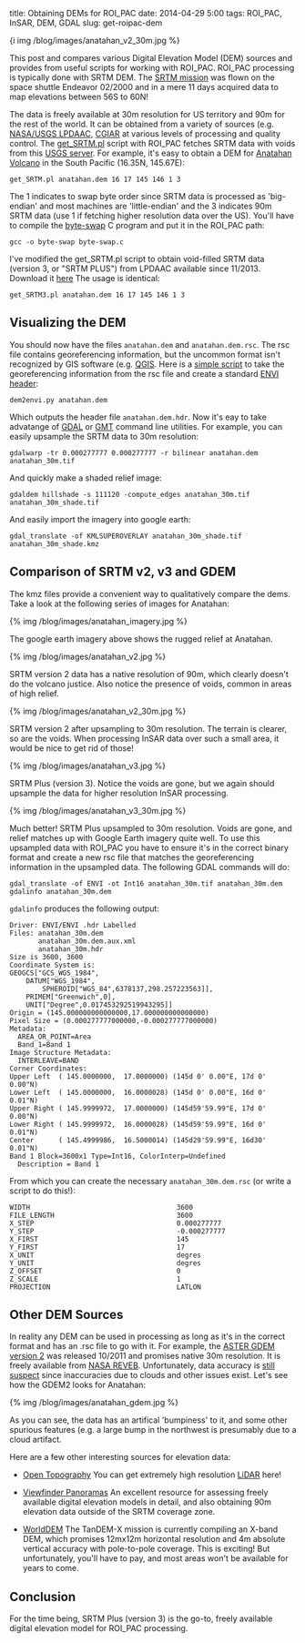 title: Obtaining DEMs for ROI_PAC
date: 2014-04-29 5:00
tags: ROI_PAC, InSAR, DEM, GDAL
slug: get-roipac-dem

{i img /blog/images/anatahan_v2_30m.jpg %}

<!-- # Obtaining Digital Elevation Data for ROI_PAC -->

This post and compares various Digital Elevation Model (DEM) sources and provides from useful scripts for working with ROI_PAC. ROI_PAC processing is typically done with SRTM DEM. The [SRTM mission](http://en.wikipedia.org/wiki/Shuttle_Radar_Topography_Mission) was flown on the space shuttle Endeavor 02/2000 and in a mere 11 days acquired data to map elevations between 56S to 60N! 

The data is freely available at 30m resolution for US territory and 90m for the rest of the world. It can be obtained from a variety of sources (e.g. [NASA/USGS LPDAAC](https://lpdaac.usgs.gov), [CGIAR](http://www.cgiar-csi.org/data/srtm-90m-digital-elevation-database-v4-1) at various levels of processing and quality control. The [get_SRTM.pl](http://roipac.org/cgi-bin/moin.cgi/ContribSoftware) script with ROI_PAC fetches SRTM data with voids from this [USGS server](http://dds.cr.usgs.gov/). For example, it's easy to obtain a DEM for [Anatahan Volcano](http://www.volcano.si.edu/volcano.cfm?vn=284200) in the South Pacific (16.35N, 145.67E):
```
get_SRTM.pl anatahan.dem 16 17 145 146 1 3
```

The 1 indicates to swap byte order since SRTM data is processed as 'big-endian' and most machines are 'little-endian' and the 3 indicates 90m SRTM data (use 1 if fetching higher resolution data over the US). You'll have to compile the [byte-swap](https://github.com/scottyhq/insar_scripts/DEM/byte-swap.c) C program and put it in the ROI_PAC path:

```
gcc -o byte-swap byte-swap.c
```

I've modified the get_SRTM.pl script to obtain void-filled SRTM data (version 3, or "SRTM PLUS") from LPDAAC available since 11/2013. Download it [here](https://github.com/scottyhq/insar_scripts/DEM/get_SRTM3.pl) The usage is identical:

```
get_SRTM3.pl anatahan.dem 16 17 145 146 1 3
```

## Visualizing the DEM

You should now have the files  `anatahan.dem` and `anatahan.dem.rsc`. The rsc file contains georeferencing information, but the uncommon format isn't recognized by GIS software (e.g. [QGIS](http://www.qgis.org/en/site/). Here is a [simple script](github/dem2envi.py) to take the georeferencing information from the rsc file and create a standard [ENVI header](http://www.exelisvis.com/docs/ENVIHeaderFiles.html):

```
dem2envi.py anatahan.dem
```

Which outputs the header file `anatahan.dem.hdr`. Now it's eay to take advatange of [GDAL](http://www.gdal.org) or [GMT](http://gmt.soest.hawaii.edu) command line utilities. For example, you can easily upsample the SRTM data to 30m resolution:

```
gdalwarp -tr 0.000277777 0.000277777 -r bilinear anatahan.dem anatahan_30m.tif
```

And quickly make a shaded relief image:

``` 
gdaldem hillshade -s 111120 -compute_edges anatahan_30m.tif anatahan_30m_shade.tif
```

And easily import the imagery into google earth:

```
gdal_translate -of KMLSUPEROVERLAY anatahan_30m_shade.tif anatahan_30m_shade.kmz
```

## Comparison of SRTM v2, v3 and GDEM

The kmz files provide a convenient way to qualitatively compare the dems. Take a look at the following series of images for Anatahan:


{% img /blog/images/anatahan_imagery.jpg %}

The google earth imagery above shows the rugged relief at Anatahan.


{% img /blog/images/anatahan_v2.jpg %}

SRTM version 2 data has a native resolution of 90m, which clearly doesn't do the volcano justice. Also notice the presence of voids, common in areas of high relief. 

{% img /blog/images/anatahan_v2_30m.jpg %}

SRTM version 2 after upsampling to 30m resolution. The terrain is clearer, so are the voids. When processing InSAR data over such a small area, it would be nice to get rid of those! 

{% img /blog/images/anatahan_v3.jpg %}

SRTM Plus (version 3). Notice the voids are gone, but we again should upsample the data for higher resolution InSAR processing.


{% img /blog/images/anatahan_v3_30m.jpg %}

Much better! SRTM Plus upsampled to 30m resolution.  Voids are gone, and relief matches up with Google Earth imagery quite well. To use this upsampled data with ROI_PAC you have to ensure it's in the correct binary format and create a new rsc file that matches the georeferencing information in the upsampled data. The following GDAL commands will do:

```
gdal_translate -of ENVI -ot Int16 anatahan_30m.tif anatahan_30m.dem
gdalinfo anatahan_30m.dem
```

`gdalinfo` produces the following output:

```
Driver: ENVI/ENVI .hdr Labelled
Files: anatahan_30m.dem
       anatahan_30m.dem.aux.xml
       anatahan_30m.hdr
Size is 3600, 3600
Coordinate System is:
GEOGCS["GCS_WGS_1984",
    DATUM["WGS_1984",
        SPHEROID["WGS_84",6378137,298.257223563]],
    PRIMEM["Greenwich",0],
    UNIT["Degree",0.017453292519943295]]
Origin = (145.000000000000000,17.000000000000000)
Pixel Size = (0.000277777000000,-0.000277777000000)
Metadata:
  AREA_OR_POINT=Area
  Band_1=Band 1
Image Structure Metadata:
  INTERLEAVE=BAND
Corner Coordinates:
Upper Left  ( 145.0000000,  17.0000000) (145d 0' 0.00"E, 17d 0' 0.00"N)
Lower Left  ( 145.0000000,  16.0000028) (145d 0' 0.00"E, 16d 0' 0.01"N)
Upper Right ( 145.9999972,  17.0000000) (145d59'59.99"E, 17d 0' 0.00"N)
Lower Right ( 145.9999972,  16.0000028) (145d59'59.99"E, 16d 0' 0.01"N)
Center      ( 145.4999986,  16.5000014) (145d29'59.99"E, 16d30' 0.01"N)
Band 1 Block=3600x1 Type=Int16, ColorInterp=Undefined
  Description = Band 1
```

From which you can create the necessary `anatahan_30m.dem.rsc` (or write a script to do this!):

```
WIDTH                                    3600                          
FILE_LENGTH                              3600                          
X_STEP                                   0.000277777              
Y_STEP                                   -0.000277777             
X_FIRST                                  145                           
Y_FIRST                                  17                            
X_UNIT                                   degres                        
Y_UNIT                                   degres                        
Z_OFFSET                                 0                             
Z_SCALE                                  1                             
PROJECTION                               LATLON 
```

## Other DEM Sources

In reality any DEM can be used in processing as long as it's in the correct format and has an .rsc file to go with it. For example, the [ASTER GDEM version 2](https://lpdaac.usgs.gov/products/aster_products_table/astgtm) was released 10/2011 and promises native 30m resolution. It is freely available from [NASA REVEB](http://reverb.echo.nasa.gov/reverb/). Unfortunately, data accuracy is [still suspect](http://www.viewfinderpanoramas.org/reviews.html#aster) since inaccuracies due to clouds and other issues exist. Let's see how the GDEM2 looks for Anatahan:

{% img /blog/images/anatahan_gdem.jpg %}

As you can see, the data has an artifical 'bumpiness' to it, and some other spurious features (e.g. a large bump in the northwest is presumably due to a cloud artifact.

Here are a few other interesting sources for elevation data:

* [Open Topography](http://www.opentopography.org) You can get extremely high resolution [LiDAR](http://en.wikipedia.org/wiki/Lidar) here!

* [Viewfinder Panoramas](http://www.viewfinderpanoramas.org) An excellent resource for assessing freely available digital elevation models in detail, and also obtaining 90m elevation data outside of the SRTM coverage zone.

* [WorldDEM](http://www.astrium-geo.com/worlddem/) The TanDEM-X mission is currently compiling an X-band DEM, which promises 12mx12m horizontal resolution and 4m absolute vertical accuracy with pole-to-pole coverage. This is exciting! But unfortunately, you'll have to pay, and most areas won't be available for years to come.


## Conclusion

For the time being, SRTM Plus (version 3) is the go-to, freely available digital elevation model for ROI_PAC processing.


